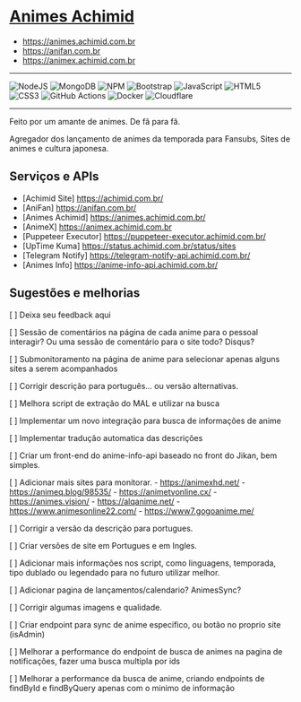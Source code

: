 # [Animes Achimid](https://animes.achimid.com.br/)

- https://animes.achimid.com.br
- https://anifan.com.br
- https://animex.achimid.com.br

------------------------
![NodeJS](https://img.shields.io/badge/node.js-6DA55F?style=for-the-badge&logo=node.js&logoColor=white)
![MongoDB](https://img.shields.io/badge/MongoDB-%234ea94b.svg?style=for-the-badge&logo=mongodb&logoColor=white)
![NPM](https://img.shields.io/badge/NPM-%23CB3837.svg?style=for-the-badge&logo=npm&logoColor=white)
![Bootstrap](https://img.shields.io/badge/bootstrap-%238511FA.svg?style=for-the-badge&logo=bootstrap&logoColor=white)
![JavaScript](https://img.shields.io/badge/javascript-%23323330.svg?style=for-the-badge&logo=javascript&logoColor=%23F7DF1E)
![HTML5](https://img.shields.io/badge/html5-%23E34F26.svg?style=for-the-badge&logo=html5&logoColor=white)
![CSS3](https://img.shields.io/badge/css3-%231572B6.svg?style=for-the-badge&logo=css3&logoColor=white)
![GitHub Actions](https://img.shields.io/badge/github%20actions-%232671E5.svg?style=for-the-badge&logo=githubactions&logoColor=white)
![Docker](https://img.shields.io/badge/Docker-2496ED?style=for-the-badge&logo=docker&logoColor=white)
![Cloudflare](https://img.shields.io/badge/Cloudflare-F38020?style=for-the-badge&logo=Cloudflare&logoColor=white)

----------------
Feito por um amante de animes. De fâ para fâ.

Agregador dos lançamento de animes da temporada para Fansubs, Sites de animes e cultura japonesa.

## Serviços e APIs
- [Achimid Site] https://achimid.com.br/
- [AniFan] https://anifan.com.br/
- [Animes Achimid] https://animes.achimid.com.br/
- [AnimeX] https://animex.achimid.com.br
- [Puppeteer Executor] https://puppeteer-executor.achimid.com.br/
- [UpTime Kuma] https://status.achimid.com.br/status/sites
- [Telegram Notify] https://telegram-notify-api.achimid.com.br/
- [Animes Info] https://anime-info-api.achimid.com.br/

## Sugestões e melhorias

[ ] Deixa seu feedback aqui

[ ] Sessão de comentários na página de cada anime para o pessoal interagir? Ou uma sessão de comentário para o site todo? Disqus?

[ ] Submonitoramento na página de anime para selecionar apenas alguns sites a serem acompanhados

[ ] Corrigir descrição para português... ou versão alternativas.  

[ ] Melhora script de extração do MAL e utilizar na busca

[ ] Implementar um novo integração para busca de informações de anime

[ ] Implementar tradução automatica das descrições

[ ] Criar um front-end do anime-info-api baseado no front do Jikan, bem simples. 

[ ] Adicionar mais sites para monitorar.
    - https://animexhd.net/
    - https://animeq.blog/98535/
    - https://animetvonline.cx/
    - https://animes.vision/
    - https://alqanime.net/
    - https://www.animesonline22.com/
    - https://www7.gogoanime.me/

[ ] Corrigir a versão da descrição para portugues.

[ ] Criar versões de site em Portugues e em Ingles.

[ ] Adicionar mais informações nos script, como linguagens, temporada, tipo dublado ou legendado para no futuro utilizar melhor.

[ ] Adicionar pagina de lançamentos/calendario? AnimesSync?

[ ] Corrigir algumas imagens e qualidade.

[ ] Criar endpoint para sync de anime especifico, ou botão no proprio site (isAdmin)

[ ] Melhorar a performance do endpoint de busca de animes na pagina de notificações, fazer uma busca multipla por ids

[ ] Melhorar a performance da busca de anime, criando endpoints de findById e findByQuery apenas com o minimo de informação

